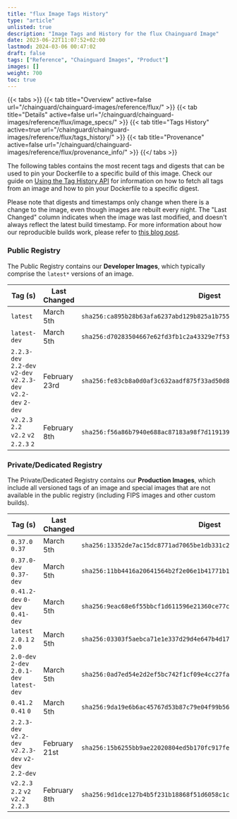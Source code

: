 ```yaml
---
title: "flux Image Tags History"
type: "article"
unlisted: true
description: "Image Tags and History for the flux Chainguard Image"
date: 2023-06-22T11:07:52+02:00
lastmod: 2024-03-06 00:47:02
draft: false
tags: ["Reference", "Chainguard Images", "Product"]
images: []
weight: 700
toc: true
---
```


{{< tabs >}}
{{< tab title="Overview" active=false url="/chainguard/chainguard-images/reference/flux/" >}}
{{< tab title="Details" active=false url="/chainguard/chainguard-images/reference/flux/image_specs/" >}}
{{< tab title="Tags History" active=true url="/chainguard/chainguard-images/reference/flux/tags_history/" >}}
{{< tab title="Provenance" active=false url="/chainguard/chainguard-images/reference/flux/provenance_info/" >}}
{{</ tabs >}}

The following tables contains the most recent tags and digests that can be used to pin your Dockerfile to a specific build of this image. Check our guide on [Using the Tag History API](/chainguard/chainguard-images/using-the-tag-history-api/) for information on how to fetch all tags from an image and how to pin your Dockerfile to a specific digest.

Please note that digests and timestamps only change when there is a change to the image, even though images are rebuilt every night. The "Last Changed" column indicates when the image was last modified, and doesn't always reflect the latest build timestamp. For more information about how our reproducible builds work, please refer to [this blog post](https://www.chainguard.dev/unchained/reproducing-chainguards-reproducible-image-builds).

### Public Registry
The Public Registry contains our **Developer Images**, which typically comprise the `latest*` versions of an image.

| Tag (s)                                                         | Last Changed  | Digest                                                                    |
|-----------------------------------------------------------------|---------------|---------------------------------------------------------------------------|
|  `latest`                                                       | March 5th     | `sha256:ca895b28b63afa6237abd129b825a1b7559dc93279e90e4b6aa6e07f3149c44a` |
|  `latest-dev`                                                   | March 5th     | `sha256:d70283504667e62fd3fb1c2a43329e7f539015f8bd481e5c3dd0afbfd8dc1d35` |
|  `2.2.3-dev` `2.2-dev` `v2-dev` `v2.2.3-dev` `v2.2-dev` `2-dev` | February 23rd | `sha256:fe83cb8a0d0af3c632aadf875f33ad50d8ca4aa160babd2dab13389b3fcf5ad1` |
|  `v2.2.3` `2.2` `v2.2` `v2` `2.2.3` `2`                         | February 8th  | `sha256:f56a86b7940e688ac87183a98f7d11913911453c25bbf27da06e6bd45c18bffa` |


### Private/Dedicated Registry
The Private/Dedicated Registry contains our **Production Images**, which include all versioned tags of an image and special images that are not available in the public registry (including FIPS images and other custom builds).

| Tag (s)                                                 | Last Changed  | Digest                                                                    |
|---------------------------------------------------------|---------------|---------------------------------------------------------------------------|
|  `0.37.0` `0.37`                                        | March 5th     | `sha256:13352de7ac15dc8771ad7065be1db331c2776dfc190fa1a361f9a53249c9aa42` |
|  `0.37.0-dev` `0.37-dev`                                | March 5th     | `sha256:11bb4416a20641564b2f2e06e1b41771b119d901c551e49d46128470c4fedc1f` |
|  `0.41.2-dev` `0-dev` `0.41-dev`                        | March 5th     | `sha256:9eac68e6f55bbcf1d611596e21360ce77ca791dc5c3a0d610fd4a47ed8cf5936` |
|  `latest` `2.0.1` `2` `2.0`                             | March 5th     | `sha256:03303f5aebca71e1e337d29d4e647b4d17641000d52c37f05c36d79c6f7c8e7f` |
|  `2.0-dev` `2-dev` `2.0.1-dev` `latest-dev`             | March 5th     | `sha256:0ad7ed54e2d2ef5bc742f1cf09e4cc27fa107f524c36e9321f9a0f19e2b47b28` |
|  `0.41.2` `0.41` `0`                                    | March 5th     | `sha256:9da19e6b6ac45767d53b87c79e04f99b56fc114f454590a25de5503780ce33bb` |
|  `2.2.3-dev` `v2.2-dev` `v2.2.3-dev` `v2-dev` `2.2-dev` | February 21st | `sha256:15b6255bb9ae22020804ed5b170fc917fe098da5c788faf0b6ffdf79297c0e0d` |
|  `v2.2.3` `2.2` `v2` `v2.2` `2.2.3`                     | February 8th  | `sha256:9d1dce127b4b5f231b18868f51d6058c1cd1a754dd92060506f13761d4b026b2` |


